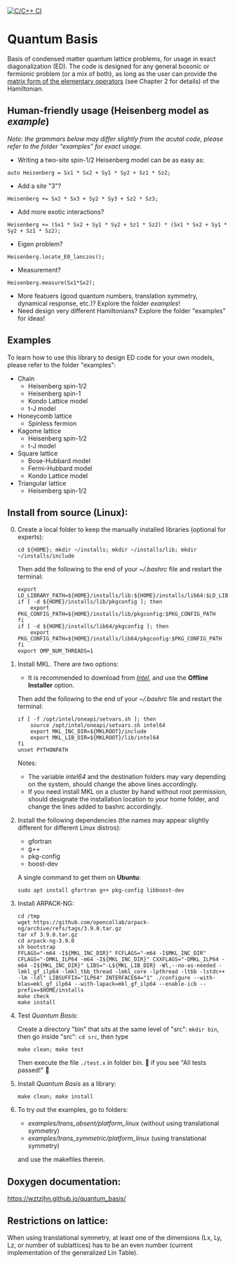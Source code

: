 [![C/C++ CI](https://github.com/wztzjhn/quantum_basis/actions/workflows/c-cpp.yml/badge.svg?branch=master)](https://github.com/wztzjhn/quantum_basis/actions/workflows/c-cpp.yml)
# Quantum Basis
Basis of condensed matter quantum lattice problems, for usage in exact diagonalization (ED). The code is designed for any general bosonic or fermionic problem (or a mix of both), as long as the user can provide the [matrix form of the elementary operators](docs/Manual.pdf) (see Chapter 2 for details) of the Hamiltonian.

## Human-friendly usage (Heisenberg model as *example*)
*Note: the grammars below may differ slightly from the acutal code, please refer to the folder "examples" for exact usage.*
- Writing a two-site spin-1/2 Heisenberg model can be as easy as:
```
auto Heisenberg = Sx1 * Sx2 + Sy1 * Sy2 + Sz1 * Sz2;
```
- Add a site "3"?
```
Heisenberg += Sx2 * Sx3 + Sy2 * Sy3 + Sz2 * Sz3;
```
- Add more exotic interactions?
```
Heisenberg += (Sx1 * Sx2 + Sy1 * Sy2 + Sz1 * Sz2) * (Sx1 * Sx2 + Sy1 * Sy2 + Sz1 * Sz2);
```
- Eigen problem?
```
Heisenberg.locate_E0_lanczos();
```
- Measurement?
```
Heisenberg.measure(Sx1*Sx2);
```
- More featuers (good quantum numbers, translation symmetry, dynamical response, etc.)? Explore the folder *examples*!
- Need design very different Hamiltonians? Explore the folder "examples" for ideas!

## Examples
To learn how to use this library to design ED code for your own models, please refer to the folder "examples":
- Chain
  - Heisenberg spin-1/2
  - Heisenberg spin-1
  - Kondo Lattice model
  - t-J model
- Honeycomb lattice
  - Spinless fermion
- Kagome lattice
  - Heisenberg spin-1/2
  - t-J model
- Square lattice
  - Bose-Hubbard model
  - Fermi-Hubbard model
  - Kondo Lattice model
- Triangular lattice
  - Heisenberg spin-1/2

## Install from source (Linux):

0. Create a local folder to keep the manually installed libraries (optional for experts): 

    ```cd ${HOME}; mkdir ~/installs; mkdir ~/installs/lib; mkdir ~/installs/include```

    Then add the following to the end of your *~/.bashrc* file and restart the terminal:

    ```
    export LD_LIBRARY_PATH=${HOME}/installs/lib:${HOME}/installs/lib64:$LD_LIBRARY_PATH
    if [ -d ${HOME}/installs/lib/pkgconfig ]; then
        export PKG_CONFIG_PATH=${HOME}/installs/lib/pkgconfig:$PKG_CONFIG_PATH
    fi
    if [ -d ${HOME}/installs/lib64/pkgconfig ]; then
        export PKG_CONFIG_PATH=${HOME}/installs/lib64/pkgconfig:$PKG_CONFIG_PATH
    fi
    export OMP_NUM_THREADS=1
    ```

1. Install MKL. There are two options: 

    - It is recommended to download from [*Intel*](https://www.intel.com/content/www/us/en/developer/tools/oneapi/onemkl-download.html), and use the **Offline Installer** option.
    
    Then add the following to the end of your *~/.bashrc* file and restart the terminal:

    ```
    if [ -f /opt/intel/oneapi/setvars.sh ]; then
        source /opt/intel/oneapi/setvars.sh intel64
        export MKL_INC_DIR=${MKLROOT}/include
        export MKL_LIB_DIR=${MKLROOT}/lib/intel64
    fi
    unset PYTHONPATH
    ```

    Notes:
   
   - The variable *intel64* and the destination folders may vary depending on the system, should change the above lines accordingly.
   - If you need install MKL on a cluster by hand without root permission, should designate the installation location to your home folder, and change the lines added to bashrc accordingly.
    
3. Install the following dependencies (the names may appear slightly different for different Linux distros):

    - gfortran
    - g++
    - pkg-config
    - boost-dev

    A single command to get them on **Ubuntu**:
    
    ```
    sudo apt install gfortran g++ pkg-config libboost-dev
    ```

4. Install ARPACK-NG:

    ```
    cd /tmp
    wget https://github.com/opencollab/arpack-ng/archive/refs/tags/3.9.0.tar.gz
    tar xf 3.9.0.tar.gz
    cd arpack-ng-3.9.0
    sh bootstrap
    FFLAGS="-m64 -I${MKL_INC_DIR}" FCFLAGS="-m64 -I$MKL_INC_DIR" CFLAGS="-DMKL_ILP64 -m64 -I${MKL_INC_DIR}" CXXFLAGS="-DMKL_ILP64 -m64 -I${MKL_INC_DIR}" LIBS="-L${MKL_LIB_DIR} -Wl,--no-as-needed -lmkl_gf_ilp64 -lmkl_tbb_thread -lmkl_core -lpthread -ltbb -lstdc++ -lm -ldl" LIBSUFFIX="ILP64" INTERFACE64="1" ./configure --with-blas=mkl_gf_ilp64 --with-lapack=mkl_gf_ilp64 --enable-icb --prefix=$HOME/installs
    make check
    make install
    ```

5. Test *Quantum Basis*:

    Create a directory "bin" that sits at the same level of "src": `mkdir bin`, then go inside "src": `cd src`, then type

    ```make clean; make test```
    
    Then execute the file `./test.x` in folder bin. :beer: if you see "All tests passed!" :beer:

6. Install *Quantum Basis* as a library:

    ```make clean; make install```

7. To try out the examples, go to folders:
    - *examples/trans_absent/platform_linux* (without using translational symmetry)
    - *examples/trans_symmetric/platform_linux* (using translational symmetry)

    and use the makefiles therein.

## Doxygen documentation:
https://wztzjhn.github.io/quantum_basis/

## Restrictions on lattice:
When using translational symmetry, at least one of the dimensions (Lx, Ly, Lz, or number of sublattices) has to be an even number (current implementation of the generalized Lin Table).

